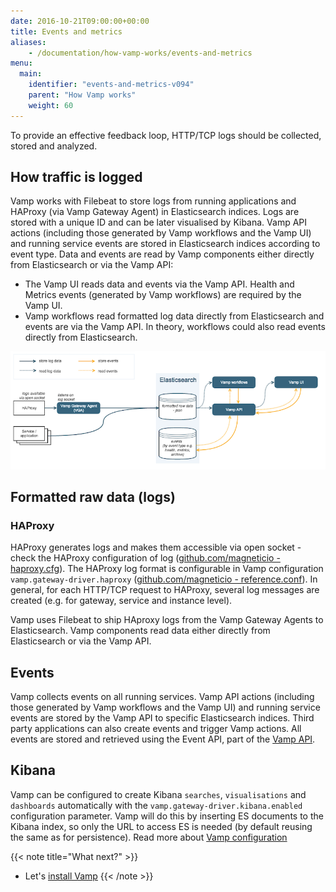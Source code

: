 ```yaml
---
date: 2016-10-21T09:00:00+00:00
title: Events and metrics
aliases: 
    - /documentation/how-vamp-works/events-and-metrics
menu:
  main:
    identifier: "events-and-metrics-v094"
    parent: "How Vamp works"
    weight: 60
---
```


To provide an effective feedback loop, HTTP/TCP logs should be collected, stored and analyzed. 

## How traffic is logged

Vamp works with Filebeat to store logs from running applications and HAProxy (via Vamp Gateway Agent) in Elasticsearch indices. Logs are stored with a unique ID and can be later visualised by Kibana. Vamp API actions (including those generated by Vamp workflows and the Vamp UI) and running service events are stored in Elasticsearch indices according to event type. 
Data and events are read by Vamp components either directly from Elasticsearch or via the Vamp API:

* The Vamp UI reads data and events via the Vamp API. Health and Metrics events (generated by Vamp workflows) are required by the Vamp UI.
* Vamp workflows read formatted log data directly from Elasticsearch and events are via the Vamp API. In theory, workflows could also read events directly from Elasticsearch.

![](/images/diagram/v093/events-and-metrics-flow.png)

## Formatted raw data (logs)

### HAProxy
HAProxy generates logs and makes them accessible via open socket - check the HAProxy configuration of log ([github.com/magneticio - haproxy.cfg](https://github.com/magneticio/vamp-gateway-agent/blob/master/files/usr/local/vamp/haproxy.basic.cfg)).
The HAProxy log format is configurable in Vamp configuration `vamp.gateway-driver.haproxy` ([github.com/magneticio - reference.conf](https://github.com/magneticio/vamp/blob/master/bootstrap/src/main/resources/reference.conf)).
In general, for each HTTP/TCP request to HAProxy, several log messages are created (e.g. for gateway, service and instance level). 

Vamp uses Filebeat to ship HAproxy logs from the Vamp Gateway Agents to Elasticsearch. Vamp components read data either directly from Elasticsearch or via the Vamp API.

## Events

Vamp collects events on all running services. Vamp API actions (including those generated by Vamp workflows and the Vamp UI) and running service events are stored by the Vamp API to specific Elasticsearch indices. Third party applications can also create events and trigger Vamp actions.
All events are stored and retrieved using the Event API, part of the [Vamp API](/documentation/api/v0.9.4/api-reference).


## Kibana

  Vamp can be configured to create Kibana `searches`, `visualisations` and `dashboards` automatically with the `vamp.gateway-driver.kibana.enabled` configuration parameter.
  Vamp will do this by inserting ES documents to the Kibana index, so only the URL to access ES is needed (by default reusing the same as for persistence). Read more about [Vamp configuration](/documentation/installation/v0.9.4/configure-vamp)

{{< note title="What next?" >}}
* Let's [install Vamp](/documentation/installation/v0.9.4/overview) 
{{< /note >}}